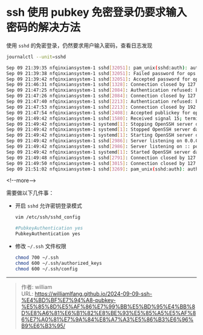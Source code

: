 # ssh 使用 pubkey 免密登录仍要求输入密码的解决方法



使用 `sshd` 的免密登录，仍然要求用户输入密码，查看日志发现

```bash
journalctl --unit=sshd

Sep 09 21:39:35 nfqinxiansystem-1 sshd[32051]: pam_unix(sshd:auth): authentication failure; logname= uid=0 euid=0 tty=ssh ruser= rhost=localhost  user=ops
Sep 09 21:39:38 nfqinxiansystem-1 sshd[32051]: Failed password for ops from 127.0.0.1 port 37386 ssh2
Sep 09 21:39:42 nfqinxiansystem-1 sshd[32051]: Accepted password for ops from 127.0.0.1 port 37386 ssh2
Sep 09 21:46:31 nfqinxiansystem-1 sshd[1328]: Connection closed by 127.0.0.1 port 37392 [preauth]
Sep 09 21:47:25 nfqinxiansystem-1 sshd[2084]: Authentication refused: bad ownership or modes for file /home/ops/.ssh/authorized_keys
Sep 09 21:47:26 nfqinxiansystem-1 sshd[2084]: Connection closed by 127.0.0.1 port 37394 [preauth]
Sep 09 21:47:40 nfqinxiansystem-1 sshd[2213]: Authentication refused: bad ownership or modes for file /home/ops/.ssh/authorized_keys
Sep 09 21:47:53 nfqinxiansystem-1 sshd[2213]: Connection closed by 192.168.1.99 port 58096 [preauth]
Sep 09 21:47:54 nfqinxiansystem-1 sshd[2408]: Accepted publickey for ops from 192.168.1.99 port 58098 ssh2: RSA SHA256:z7QGrcrMvuKMqjbq/qKQk6PGcb5PLEiOp81W6kq3Mpc
Sep 09 21:49:42 nfqinxiansystem-1 sshd[1580]: Received signal 15; terminating.
Sep 09 21:49:42 nfqinxiansystem-1 systemd[1]: Stopping OpenSSH server daemon...
Sep 09 21:49:42 nfqinxiansystem-1 systemd[1]: Stopped OpenSSH server daemon.
Sep 09 21:49:42 nfqinxiansystem-1 systemd[1]: Starting OpenSSH server daemon...
Sep 09 21:49:42 nfqinxiansystem-1 sshd[2986]: Server listening on 0.0.0.0 port 22.
Sep 09 21:49:42 nfqinxiansystem-1 sshd[2986]: Server listening on :: port 22.
Sep 09 21:49:42 nfqinxiansystem-1 systemd[1]: Started OpenSSH server daemon.
Sep 09 21:49:48 nfqinxiansystem-1 sshd[2791]: Connection closed by 127.0.0.1 port 37396 [preauth]
Sep 09 21:49:50 nfqinxiansystem-1 sshd[3015]: Connection closed by 127.0.0.1 port 37398 [preauth]
Sep 09 21:51:02 nfqinxiansystem-1 sshd[3269]: pam_unix(sshd:auth): authentication failure; logname= uid=0 euid=0 tty=ssh ruser= rhost=localhost  user=ops
```

&lt;!--more--&gt;

需要做以下几件事：

- 开启 `sshd` 允许密钥登录模式

    ```bash
    vim /etc/ssh/sshd_config

    #PubkeyAuthentication yes
    PubkeyAuthentication yes
    ```

- 修改 `~/.ssh` 文件权限

    ```bash
    chmod 700 ~/.ssh
    chmod 600 ~/.ssh/authorized_keys
    chmod 600 ~/.ssh/config
    ```


---

> 作者: william  
> URL: https://williamlfang.github.io/2024-09-09-ssh-%E4%BD%BF%E7%94%A8-pubkey-%E5%85%8D%E5%AF%86%E7%99%BB%E5%BD%95%E4%BB%8D%E8%A6%81%E6%B1%82%E8%BE%93%E5%85%A5%E5%AF%86%E7%A0%81%E7%9A%84%E8%A7%A3%E5%86%B3%E6%96%B9%E6%B3%95/  

